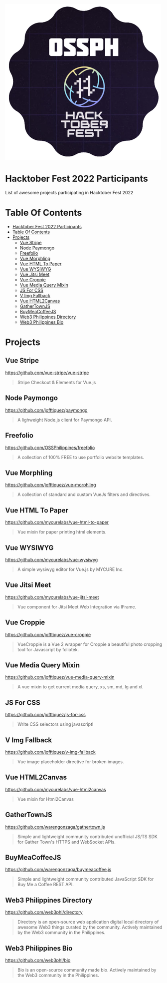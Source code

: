 <img src="assets/Logo.png">

# Hacktober Fest 2022 Participants

List of awesome projects participating in Hacktober Fest 2022

# Table Of Contents

- [Hacktober Fest 2022 Participants](#hacktober-fest-2022-participants)
- [Table Of Contents](#table-of-contents)
- [Projects](#projects)
  - [Vue Stripe](#vue-stripe)
  - [Node Paymongo](#node-paymongo)
  - [Freefolio](#freefolio)
  - [Vue Morphling](#vue-morphling)
  - [Vue HTML To Paper](#vue-html-to-paper)
  - [Vue WYSIWYG](#vue-wysiwyg)
  - [Vue Jitsi Meet](#vue-jitsi-meet)
  - [Vue Croppie](#vue-croppie)
  - [Vue Media Query Mixin](#vue-media-query-mixin)
  - [JS For CSS](#js-for-css)
  - [V Img Fallback](#v-img-fallback)
  - [Vue HTML2Canvas](#vue-html2canvas)
  - [GatherTownJS](#gathertownjs)
  - [BuyMeaCoffeeJS](#buymeacoffeejs)
  - [Web3 Philippines Directory](#web3-philippines-directory)
  - [Web3 Philippines Bio](#web3-philippines-bio)

# Projects

## Vue Stripe

https://github.com/vue-stripe/vue-stripe

> Stripe Checkout & Elements for Vue.js

## Node Paymongo

https://github.com/jofftiquez/paymongo

> A lighweight Node.js client for Paymongo API.

## Freefolio

https://github.com/OSSPhilippines/freefolio

> A collection of 100% FREE to use portfolio website templates.

## Vue Morphling

https://github.com/jofftiquez/vue-morphling 

> A collection of standard and custom VueJs filters and directives.

## Vue HTML To Paper

https://github.com/mycurelabs/vue-html-to-paper

> Vue mixin for paper printing html elements.

## Vue WYSIWYG

https://github.com/mycurelabs/vue-wysiwyg

> A simple wysiwyg editor for Vue.js by MYCURE Inc.

## Vue Jitsi Meet

https://github.com/mycurelabs/vue-jitsi-meet

> Vue component for Jitsi Meet Web Integration via IFrame.

## Vue Croppie

https://github.com/jofftiquez/vue-croppie

> VueCroppie is a Vue 2 wrapper for Croppie a beautiful photo cropping tool for Javascript by foliotek.

## Vue Media Query Mixin

https://github.com/jofftiquez/vue-media-query-mixin

> A vue mixin to get current media query, xs, sm, md, lg and xl.

## JS For CSS

https://github.com/jofftiquez/js-for-css

> Write CSS selectors using javascript!

## V Img Fallback

https://github.com/jofftiquez/v-img-fallback

> Vue image placeholder directive for broken images.

## Vue HTML2Canvas

https://github.com/mycurelabs/vue-html2canvas

> Vue mixin for Html2Canvas

## GatherTownJS

https://github.com/warengonzaga/gathertown.js

> Simple and lightweight community contributed unofficial JS/TS SDK for Gather Town's HTTPS and WebSocket APIs.

## BuyMeaCoffeeJS

https://github.com/warengonzaga/buymeacoffee.js

> Simple and lightweight community contributed JavaScript SDK for Buy Me a Coffee REST API.

## Web3 Philippines Directory

https://github.com/web3phl/directory

> Directory is an open-source web application digital local directory of awesome Web3 things curated by the community. Actively maintained by the Web3 community in the Philippines.

## Web3 Philippines Bio

https://github.com/web3phl/bio

> Bio is an open-source community made bio. Actively maintained by the Web3 community in the Philippines.
